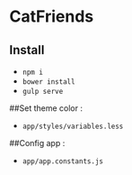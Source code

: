 # CatFriends
## Install
- `npm i`
- `bower install`
- `gulp serve`

##Set theme color :
- `app/styles/variables.less`

##Config app :
- `app/app.constants.js`
